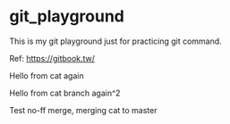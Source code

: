 # git_playground
This is my git playground just for practicing git command.

Ref: https://gitbook.tw/

Hello from cat again

Hello from cat branch again^2

Test no-ff merge, merging cat to master

